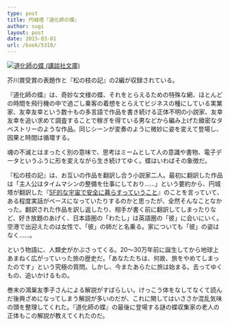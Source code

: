 ```yaml
---
type: post
title: 円城塔『道化師の蝶』
author: sugi
layout: post
date: 2015-03-01
url: /book/5318/
---
```

<a href="http://www.amazon.co.jp/exec/obidos/ASIN/4062930072/chezsugi-22/ref=nosim/" onclick="_gaq.push(['_trackEvent', 'outbound-article', 'http://www.amazon.co.jp/exec/obidos/ASIN/4062930072/chezsugi-22/ref=nosim/', '']);" name="amazletlink" target="_blank"><img src="http://i2.wp.com/ecx.images-amazon.com/images/I/51ICswGqAhL.jpg?w=660" alt="道化師の蝶 (講談社文庫)" class="alignleft" data-recalc-dims="1" /></a>

芥川賞受賞の表題作と『松の枝の記』の2編が収録されている。

『道化師の蝶』は、奇妙な文様の蝶、それをとらえるための特殊な網、ほとんどの時間を飛行機の中で過ごし乗客の着想をとらえてビジネスの種にしている実業家、友幸友幸という数十もの多言語で作品を書き続ける正体不明の小説家、友幸友幸を追い求めて調査することで稼ぎを得ている男などから編み上げた緻密なタペストリーのような作品。同じシーンが変奏のように微妙に姿を変えて登場し、因果と時間は循環する。

魂の不滅とはまったく別の意味で、思考はミームとして人の意識や書物、電子データというふうに形を変えながら生き続けてゆく。蝶はいわばその象徴だ。

『松の枝の記』は、お互いの作品を翻訳し合う小説家二人。最初に翻訳した作品は「主人公はタイムマシンの整備を仕事にしており……」という要約から、円城塔が翻訳した『<a href="http://asharpminor.com/book/5178/" onclick="_gaq.push(['_trackEvent', 'outbound-article', 'http://asharpminor.com/book/5178/', 'SF的な宇宙で安全に暮らすっていうこと']);" title="チャールズ・ユウ（円城塔訳）『SF的な宇宙で安全に暮らすっていうこと』" target="_blank">SF的な宇宙で安全に暮らすっていうこと</a>』のことを言っていて、ある程度実話がベースになっていたりするのかと思ったが、全然そんなことなかった。翻訳された作品を訳し返したり、相手が書く前に翻訳してしまったりなど、好き放題のあげく、日本語圏の「わたし」は英語圏の「彼」に会いにいく。空港で出迎えたのは女性で、「彼」の姉だと名乗る。家についても「彼」の姿はなく……。

という物語に、人類史がかぶさってくる。20〜30万年前に誕生してから地球上あまねく広がっていった旅の歴史だ。「あなたたちは、何故、旅をやめてしまったのです」という究極の質問。しかし、今またあらたに旅は始まる。去ってゆくもの、追いかけるもの。

巻末の鴻巣友季子さんによる解説がすばらしい。けっこう体をなしてなくて読んだ後興ざめになってしまう解説が多いのだが、これに関してはいささか混乱気味の頭を整理してくれた。『道化師の蝶』の最後に登場する謎の蝶収集家の老人の正体もこの解説が教えてくれたのだ。
